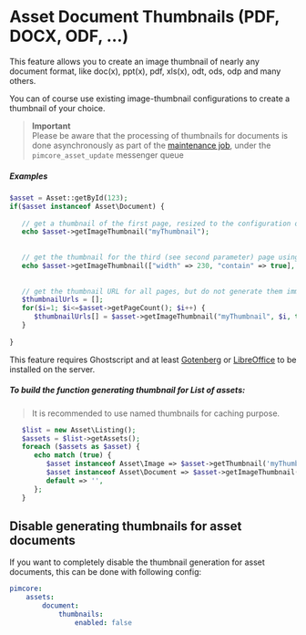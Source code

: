 # Asset Document Thumbnails (PDF, DOCX, ODF, ...)

This feature allows you to create an image thumbnail of nearly any document format, like doc(x), ppt(x), pdf, xls(x), 
odt, ods, odp and many others. 

You can of course use existing image-thumbnail configurations to create a thumbnail of your choice.
 
> **Important**   
> Please be aware that the processing of thumbnails for documents is done asynchronously as part of the [maintenance job](../../01_Getting_Started/00_Installation/01_Webserver_Installation.md#5-maintenance-cron-job), under the `pimcore_asset_update` messenger queue
 
##### Examples
```php
$asset = Asset::getById(123);
if($asset instanceof Asset\Document) {
 
   // get a thumbnail of the first page, resized to the configuration of "myThumbnail"
   echo $asset->getImageThumbnail("myThumbnail");
 
 
   // get the thumbnail for the third (see second parameter) page using a dynamic configuration
   echo $asset->getImageThumbnail(["width" => 230, "contain" => true], 2);
 
    
   // get the thumbnail URL for all pages, but do not generate them immediately (see third parameter) - the thumbnails are then generated on request
   $thumbnailUrls = [];
   for($i=1; $i<=$asset->getPageCount(); $i++) {
      $thumbnailUrls[] = $asset->getImageThumbnail("myThumbnail", $i, true);
   }
 
}
```

This feature requires Ghostscript and at least [Gotenberg](../../23_Installation_and_Upgrade/03_System_Setup_and_Hosting/06_Additional_Tools_Installation.md#gotenberg) or [LibreOffice](../../23_Installation_and_Upgrade/03_System_Setup_and_Hosting/06_Additional_Tools_Installation.md#libreoffice-pdftotext-inkscape-) to be installed on the server.

##### To build the function generating thumbnail for List of assets:
> It is recommended to use named thumbnails for caching purpose.

```php
   $list = new Asset\Listing();
   $assets = $list->getAssets();
   foreach ($assets as $asset) {
      echo match (true) {
         $asset instanceof Asset\Image => $asset->getThumbnail('myThumbnail')?->getPath(),
         $asset instanceof Asset\Document => $asset->getImageThumbnail('myThumbnail')?->getPath(),
         default => '',
      };
   }
```

## Disable generating thumbnails for asset documents
If you want to completely disable the thumbnail generation for asset documents, this can be done with following config:
```yaml
pimcore:
    assets:
        document:
            thumbnails:
                enabled: false
```
